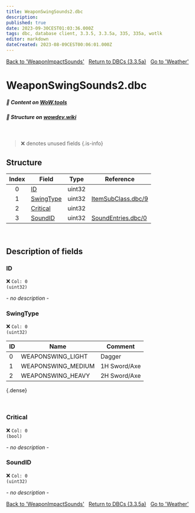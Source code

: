 ```yaml
---
title: WeaponSwingSounds2.dbc
description:
published: true
date: 2023-09-30CEST01:03:36.000Z
tags: dbc, database client, 3.3.5, 3.3.5a, 335, 335a, wotlk
editor: markdown
dateCreated: 2023-08-09CEST00:06:01.000Z
---
```

<a href="https://trinitycore.info/files/DBC/335/weaponimpactsounds" class="mt-5 v-btn v-btn--depressed v-btn--flat v-btn--outlined theme--light v-size--default darkblue--text text--lighten-3"><span class="v-btn__content"><i aria-hidden="true" class="v-icon notranslate v-icon--left mdi mdi-arrow-left theme--light"></i><span>Back to 'WeaponImpactSounds'</span></span></a>&nbsp;&nbsp;&nbsp;<a href="https://trinitycore.info/files/DBC/335/DBC" class="mt-5 v-btn v-btn--depressed v-btn--flat v-btn--outlined theme--light v-size--default darkblue--text text--lighten-3"><span class="v-btn__content"><i aria-hidden="true" class="v-icon notranslate v-icon--left mdi mdi-home-outline theme--light"></i><span>Return to DBCs (3.3.5a)</span></span></a>&nbsp;&nbsp;&nbsp;<a href="https://trinitycore.info/files/DBC/335/weather" class="mt-5 v-btn v-btn--depressed v-btn--flat v-btn--outlined theme--light v-size--default darkblue--text text--lighten-3"><span class="v-btn__content"><span>Go to 'Weather'</span><i aria-hidden="true" class="v-icon notranslate v-icon--right mdi mdi-arrow-right theme--light"></i></span></a>

# WeaponSwingSounds2.dbc
##### :open_book: Content on [WoW.tools](https://wow.tools/dbc/?dbc=weaponswingsounds2&build=3.3.5.12340)
##### :pencil: Structure on [wowdev.wiki](https://wowdev.wiki/DB/WeaponSwingSounds2)
&nbsp;

> :x: denotes unused fields
{.is-info}


## Structure

| Index | Field | Type | Reference |
| :---: | --- | :---: | --- |
| 0 | [ID](#id-alt) | uint32 |  |
| 1 | [SwingType](#weight) | uint32 | [ItemSubClass.dbc/9](/files/DBC/335/itemsubclass#weaponswingsize) |
| 2 | [Critical](#critical) | uint32 |  |
| 3 | [SoundID](#soundid) | uint32 | [SoundEntries.dbc/0](/files/DBC/335/soundentries#id-alt) |
&nbsp;
## Description of fields

### ID <!-- {#id-alt} -->
:x: <code>Col: 0 (uint32)</code>

*- no description -*
&nbsp;

### SwingType
:x: <code>Col: 0 (uint32)</code>

| ID | Name | Comment |
|----|------|---------|
| 0 | WEAPONSWING_LIGHT | Dagger |
| 1 | WEAPONSWING_MEDIUM | 1H Sword/Axe |
| 2 | WEAPONSWING_HEAVY | 2H Sword/Axe |
{.dense}

&nbsp;

### Critical
:x: <code>Col: 0 (bool)</code>

*- no description -*
&nbsp;

### SoundID
:x: <code>Col: 0 (uint32)</code>

*- no description -*
&nbsp;

<a href="https://trinitycore.info/files/DBC/335/weaponimpactsounds" class="mt-5 v-btn v-btn--depressed v-btn--flat v-btn--outlined theme--light v-size--default darkblue--text text--lighten-3"><span class="v-btn__content"><i aria-hidden="true" class="v-icon notranslate v-icon--left mdi mdi-arrow-left theme--light"></i><span>Back to 'WeaponImpactSounds'</span></span></a>&nbsp;&nbsp;&nbsp;<a href="https://trinitycore.info/files/DBC/335/DBC" class="mt-5 v-btn v-btn--depressed v-btn--flat v-btn--outlined theme--light v-size--default darkblue--text text--lighten-3"><span class="v-btn__content"><i aria-hidden="true" class="v-icon notranslate v-icon--left mdi mdi-home-outline theme--light"></i><span>Return to DBCs (3.3.5a)</span></span></a>&nbsp;&nbsp;&nbsp;<a href="https://trinitycore.info/files/DBC/335/weather" class="mt-5 v-btn v-btn--depressed v-btn--flat v-btn--outlined theme--light v-size--default darkblue--text text--lighten-3"><span class="v-btn__content"><span>Go to 'Weather'</span><i aria-hidden="true" class="v-icon notranslate v-icon--right mdi mdi-arrow-right theme--light"></i></span></a>
